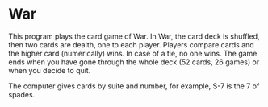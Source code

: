 # War
This program plays the card game of War. In War, the card deck is shuffled, then two cards are dealth, one to each player. Players compare cards and the higher card (numerically) wins. In case of a tie, no one wins. The game ends when you have gone through the whole deck (52 cards, 26 games) or when you decide to quit.

The computer gives cards by suite and number, for example, S-7 is the 7 of spades.
